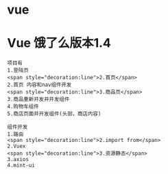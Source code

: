 # vue

<h1>Vue 饿了么版本1.4</h1>

	项目有
	1.登陆页
	<span style="decoration:line">2.首页</span>
	2.首页 内容和nav组件开发
	<span style="decoration:line">3.商品页</span>
	3.商品重新开发并开发组件
	4.购物车组件
	5.商店页面并开发组件(头部，商店内容)

	组件开发
	1.路由
	<span style="decoration:line">2.import from</span>
	2.Vuex
	<span style="decoration:line">3.资源静态</span>
	3.axios
	4.mint-ui
